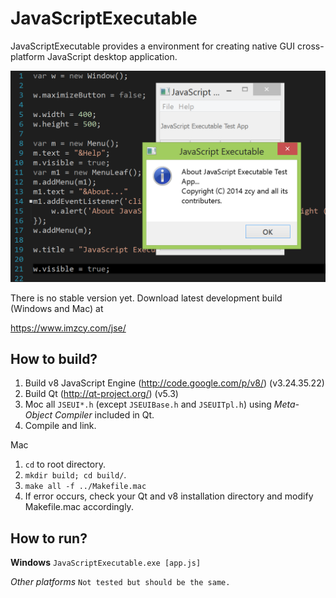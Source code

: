 JavaScriptExecutable
====================

JavaScriptExecutable provides a environment for creating native GUI cross-platform JavaScript desktop application.

<img src="doc/images/jse.png?raw=true" alt="Screen Shot" width="522px" />

There is no stable version yet. Download latest development build (Windows and Mac) at

https://www.imzcy.com/jse/

How to build?
--------------------

1. Build v8 JavaScript Engine (http://code.google.com/p/v8/) (v3.24.35.22)
2. Build Qt (http://qt-project.org/) (v5.3)
3. Moc all `JSEUI*.h` (except `JSEUIBase.h` and `JSEUITpl.h`) using *Meta-Object Compiler* included in Qt.
4. Compile and link.


Mac

1. `cd` to root directory.
2. `mkdir build; cd build/`.
3. `make all -f ../Makefile.mac`
4. If error occurs, check your Qt and v8 installation directory and modify Makefile.mac accordingly.
 
How to run?
--------------------

**Windows** `JavaScriptExecutable.exe [app.js]`

*Other platforms* `Not tested but should be the same.`
